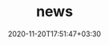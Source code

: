 ---
title: "news"
date: 2020-11-20T17:51:47+03:30
draft: false
headless: true

# all icons by [feathericons.com](https://https://feathericons.com//) are supported
show_news_icons: true
default_news_icon: "file-text"

num_news: 1

news_items:
- text: "invited talk about our recent results at Apollon SFA with 1-2 PW laser beams"
  link: https://indico.ijclab.in2p3.fr/event/9522/contributions/31869/
  extra_text: "[AG GDR-APPEL](https://indico.ijclab.in2p3.fr/event/9522/), l’Orme des Merisiers, Nov. 2023"
  date: 2023-11-14

---